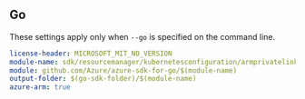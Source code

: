 ## Go

These settings apply only when `--go` is specified on the command line.


``` yaml $(go) && $(track2)
license-header: MICROSOFT_MIT_NO_VERSION
module-name: sdk/resourcemanager/kubernetesconfiguration/armprivatelinkscopes
module: github.com/Azure/azure-sdk-for-go/$(module-name)
output-folder: $(go-sdk-folder)/$(module-name)
azure-arm: true
```
